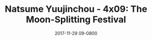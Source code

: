 ---
layout: entry.pug
title: "Natsume Yuujinchou - 4x09: The Moon-Splitting Festival"
date: 2017-11-29 09-0800
publishDate: 2017-12-31T00:00:00 -0800
broadcastDate: 2012-02-27 09-0800
categories: watchthroughs anime natsume-yuujinchou
draft: true
---